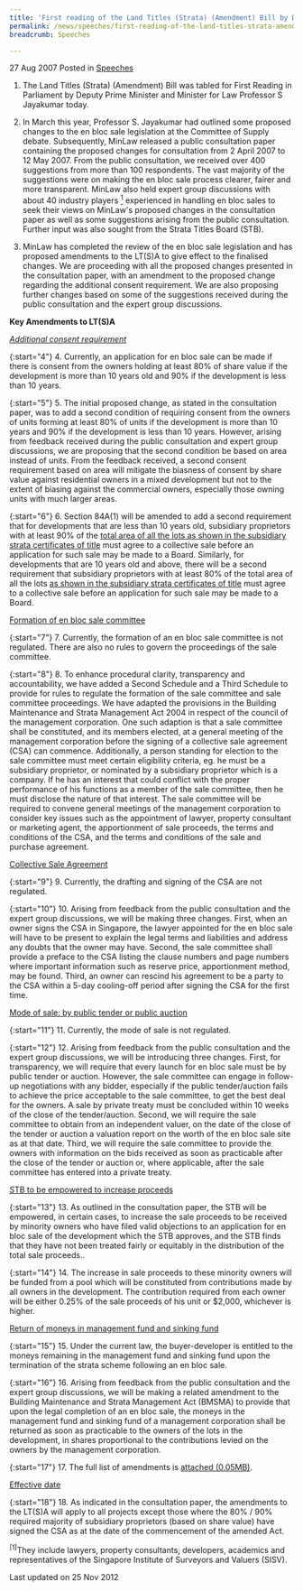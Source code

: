 ```yaml
---
title: 'First reading of the Land Titles (Strata) (Amendment) Bill by DPM S Jayakumar, 27 Aug 2007'
permalink: /news/speeches/first-reading-of-the-land-titles-strata-amendment-bill-by-dpm-s-jayakumar-27-aug-2007/
breadcrumb: Speeches

---
```



27 Aug 2007 Posted in [Speeches](/news/speeches)
 

1. The Land Titles (Strata) (Amendment) Bill was tabled for First Reading in Parliament by Deputy Prime Minister and Minister for Law Professor S Jayakumar today.

2. In March this year, Professor S. Jayakumar had outlined some proposed changes to the en bloc sale legislation at the Committee of Supply debate. Subsequently, MinLaw released a public consultation paper containing the proposed changes for consultation from 2 April 2007 to 12 May 2007. From the public consultation, we received over 400 suggestions from more than 100 respondents. The vast majority of the suggestions were on making the en bloc sale process clearer, fairer and more transparent. MinLaw also held expert group discussions with about 40 industry players <a href="#lawyers"><sup>1</sup></a> experienced in handling en bloc sales to seek their views on MinLaw's proposed changes in the consultation paper as well as some suggestions arising from the public consultation. Further input was also sought from the Strata Titles Board (STB).

3. MinLaw has completed the review of the en bloc sale legislation and has proposed amendments to the LT(S)A to give effect to the finalised changes. We are proceeding with all the proposed changes presented in the consultation paper, with an amendment to the proposed change regarding the additional consent requirement. We are also proposing further changes based on some of the suggestions received during the public consultation and the expert group discussions.

**Key Amendments to LT(S)A**

*<u>Additional consent requirement</u>*

{:start="4"}
4. Currently, an application for en bloc sale can be made if there is consent from the owners holding at least 80% of share value if the development is more than 10 years old and 90% if the development is less than 10 years.

{:start="5"}
5. The initial proposed change, as stated in the consultation paper, was to add a second condition of requiring consent from the owners of units forming at least 80% of units if the development is more than 10 years and 90% if the development is less than 10 years. However, arising from feedback received during the public consultation and expert group discussions, we are proposing that the second condition be based on area instead of units. From the feedback received, a second consent requirement based on area will mitigate the biasness of consent by share value against residential owners in a mixed development but not to the extent of biasing against the commercial owners, especially those owning units with much larger areas.

{:start="6"}
6. Section 84A(1) will be amended to add a second requirement that for developments that are less than 10 years old, subsidiary proprietors with at least 90% of the <u>total area of all the lots as shown in the subsidiary strata certificates of title</u> must agree to a collective sale before an application for such sale may be made to a Board. Similarly, for developments that are 10 years old and above, there will be a second requirement that subsidiary proprietors with at least 80% of the total area of all the lots <u>as shown in the subsidiary strata certificates of title</u> must agree to a collective sale before an application for such sale may be made to a Board.


<u>Formation of en bloc sale committee</u>

{:start="7"}
7. Currently, the formation of an en bloc sale committee is not regulated. There are also no rules to govern the proceedings of the sale committee.

{:start="8"}
8. To enhance procedural clarity, transparency and accountability, we have added a Second Schedule and a Third Schedule to provide for rules to regulate the formation of the sale committee and sale committee proceedings. We have adapted the provisions in the Building Maintenance and Strata Management Act 2004 in respect of the council of the management corporation. One such adaption is that a sale committee shall be constituted, and its members elected, at a general meeting of the management corporation before the signing of a collective sale agreement (CSA) can commence. Additionally, a person standing for election to the sale committee must meet certain eligibility criteria, eg. he must be a subsidiary proprietor, or nominated by a subsidiary proprietor which is a company. If he has an interest that could conflict with the proper performance of his functions as a member of the sale committee, then he must disclose the nature of that interest. The sale committee will be required to convene general meetings of the management corporation to consider key issues such as the appointment of lawyer, property consultant or marketing agent, the apportionment of sale proceeds, the terms and conditions of the CSA, and the terms and conditions of the sale and purchase agreement.

<u>Collective Sale Agreement</u>

{:start="9"}
9. Currently, the drafting and signing of the CSA are not regulated.

{:start="10"}
10. Arising from feedback from the public consultation and the expert group discussions, we will be making three changes. First, when an owner signs the CSA in Singapore, the lawyer appointed for the en bloc sale will have to be present to explain the legal terms and liabilities and address any doubts that the owner may have. Second, the sale committee shall provide a preface to the CSA listing the clause numbers and page numbers where important information such as reserve price, apportionment method, may be found. Third, an owner can rescind his agreement to be a party to the CSA within a 5-day cooling-off period after signing the CSA for the first time.

<u>Mode of sale: by public tender or public auction</u>

{:start="11"}
11. Currently, the mode of sale is not regulated.

{:start="12"}
12. Arising from feedback from the public consultation and the expert group discussions, we will be introducing three changes. First, for transparency, we will require that every launch for en bloc sale must be by public tender or auction. However, the sale committee can engage in follow-up negotiations with any bidder, especially if the public tender/auction fails to achieve the price acceptable to the sale committee, to get the best deal for the owners. A sale by private treaty must be concluded within 10 weeks of the close of the tender/auction. Second, we will require the sale committee to obtain from an independent valuer, on the date of the close of the tender or auction a valuation report on the worth of the en bloc sale site as at that date. Third, we will require the sale committee to provide the owners with information on the bids received as soon as practicable after the close of the tender or auction or, where applicable, after the sale committee has entered into a private treaty.

<u>STB to be empowered to increase proceeds</u>

{:start="13"}
13. As outlined in the consultation paper, the STB will be empowered, in certain cases, to increase the sale proceeds to be received by minority owners who have filed valid objections to an application for en bloc sale of the development which the STB approves, and the STB finds that they have not been treated fairly or equitably in the distribution of the total sale proceeds..

{:start="14"}
14. The increase in sale proceeds to these minority owners will be funded from a pool which will be constituted from contributions made by all owners in the development. The contribution required from each owner will be either 0.25% of the sale proceeds of his unit or $2,000, whichever is higher.

<u>Return of moneys in management fund and sinking fund</u>

{:start="15"}
15. Under the current law, the buyer-developer is entitled to the moneys remaining in the management fund and sinking fund upon the termination of the strata scheme following an en bloc sale.

{:start="16"}
16. Arising from feedback from the public consultation and the expert group discussions, we will be making a related amendment to the Building Maintenance and Strata Management Act (BMSMA) to provide that upon the legal completion of an en bloc sale, the moneys in the management fund and sinking fund of a management corporation shall be returned as soon as practicable to the owners of the lots in the development, in shares proportional to the contributions levied on the owners by the management corporation.

{:start="17"}
17. The full list of amendments is [attached (0.05MB)](/files/news/speeches/2007/08/linkclick455b.pdf).


<u>Effective date</u>

{:start="18"}
18. As indicated in the consultation paper, the amendments to the LT(S)A will apply to all projects except those where the 80% / 90% required majority of subsidiary proprietors (based on share value) have signed the CSA as at the date of the commencement of the amended Act.


<p id="lawyers"><sup>[1]</sup>They include lawyers, property consultants, developers, academics and representatives of the Singapore Institute of Surveyors and Valuers (SISV).</p>

<p class="right-side-updated">Last updated on 25 Nov 2012</p>
